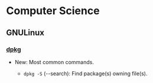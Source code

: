 # Computer Science

## GNULinux

### [dpkg](dpkg.md)

* New: Most common commands.

    * `dpkg -S` (--search): Find package(s) owning file(s).